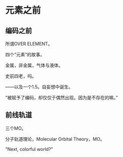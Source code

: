 # 元素之前

## 编码之前
所谓OVER ELEMENT。

四个“元素”的故事。

金属，非金属，气体与液体。

史前四老，吗。

——以及一个1.5。自妄想中诞生。

“被赋予了编码，却仅仅于偶然出现。因为是不存在的嘛。”

## 前线轨道

三个MO。

分子轨道理论，Molecular Orbital Theory，MO。

"Next, colorful world?"
